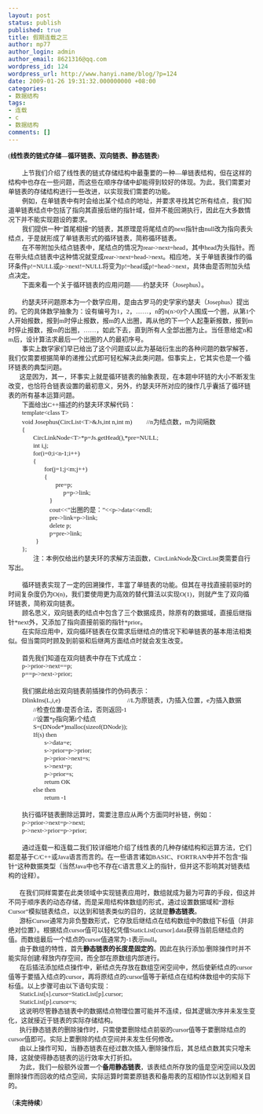 ```yaml
---
layout: post
status: publish
published: true
title: 假期连载之三
author: mp77
author_login: admin
author_email: 8621316@qq.com
wordpress_id: 124
wordpress_url: http://www.hanyi.name/blog/?p=124
date: 2009-01-26 19:31:32.000000000 +08:00
categories:
- 数据结构
tags:
- 连载
- c
- 数据结构
comments: []
---
```

<p class="MsoNormal" style="margin: 0cm 0cm 0pt;"><span style="font-size: small;"><span lang="EN-US"><span style="font-family: Times New Roman;">(</span></span><strong style="mso-bidi-font-weight: normal;"><span style="font-family: 宋体; mso-ascii-font-family: 'Times New Roman'; mso-hansi-font-family: 'Times New Roman';">线性表的链式存储—循环链表、双向链表、静态链表</span></strong><span lang="EN-US"><span style="font-family: Times New Roman;">)</span></span></span></p>
<p class="MsoNormal" style="margin: 0cm 0cm 0pt;"><span lang="EN-US"><span style="font-size: small; font-family: Times New Roman;"> </span></span></p>
<p class="MsoNormal" style="margin: 0cm 0cm 0pt; text-indent: 21pt;"><span style="font-family: 宋体; mso-ascii-font-family: 'Times New Roman'; mso-hansi-font-family: 'Times New Roman';"><span style="font-size: small;">上节我们介绍了线性表的链式存储结构中最重要的一种—单链表结构，但在这样的结构中也存在一些问题，而这些在顺序存储中却能得到较好的体现。为此，我们需要对单链表的存储结构进行一些改进，以实现我们需要的功能。</span></span></p>
<p class="MsoNormal" style="margin: 0cm 0cm 0pt; text-indent: 21pt;"><span style="font-family: 宋体; mso-ascii-font-family: 'Times New Roman'; mso-hansi-font-family: 'Times New Roman';"><span style="font-size: small;">例如，在单链表中有时会给出某个结点的地址，并要求寻找其它所有结点，我们知道单链表结点中包括了指向其直接后继的指针域，但并不能回溯执行，因此在大多数情况下并不能实现题设的要求。</span></span></p>
<p class="MsoNormal" style="margin: 0cm 0cm 0pt; text-indent: 21pt;"><span style="font-size: small;"><span style="font-family: 宋体; mso-ascii-font-family: 'Times New Roman'; mso-hansi-font-family: 'Times New Roman';">我们提供一种“首尾相接”的链表，其原理是将尾结点的</span><span lang="EN-US"><span style="font-family: Times New Roman;">next</span></span><span style="font-family: 宋体; mso-ascii-font-family: 'Times New Roman'; mso-hansi-font-family: 'Times New Roman';">指针由</span><span lang="EN-US"><span style="font-family: Times New Roman;">null</span></span><span style="font-family: 宋体; mso-ascii-font-family: 'Times New Roman'; mso-hansi-font-family: 'Times New Roman';">改为指向表头结点，于是就形成了单链表形式的循环链表，简称循环链表。</span></span></p>
<p class="MsoNormal" style="margin: 0cm 0cm 0pt; text-indent: 21pt;"><span style="font-size: small;"><span style="font-family: 宋体; mso-ascii-font-family: 'Times New Roman'; mso-hansi-font-family: 'Times New Roman';">在不带附加头结点链表中，尾结点的情况为</span><span lang="EN-US"><span style="font-family: Times New Roman;">rear-&gt;next=head</span></span><span style="font-family: 宋体; mso-ascii-font-family: 'Times New Roman'; mso-hansi-font-family: 'Times New Roman';">，其中</span><span lang="EN-US"><span style="font-family: Times New Roman;">head</span></span><span style="font-family: 宋体; mso-ascii-font-family: 'Times New Roman'; mso-hansi-font-family: 'Times New Roman';">为头指针。而在带头结点链表中这种情况就变成</span><span lang="EN-US"><span style="font-family: Times New Roman;">rear-&gt;next=head-&gt;next</span></span><span style="font-family: 宋体; mso-ascii-font-family: 'Times New Roman'; mso-hansi-font-family: 'Times New Roman';">。相应地，关于单链表操作的循环条件</span><span lang="EN-US"><span style="font-family: Times New Roman;">p!=NULL</span></span><span style="font-family: 宋体; mso-ascii-font-family: 'Times New Roman'; mso-hansi-font-family: 'Times New Roman';">或</span><span lang="EN-US"><span style="font-family: Times New Roman;">p-&gt;next!=NULL</span></span><span style="font-family: 宋体; mso-ascii-font-family: 'Times New Roman'; mso-hansi-font-family: 'Times New Roman';">将变为</span><span lang="EN-US"><span style="font-family: Times New Roman;">p!=head</span></span><span style="font-family: 宋体; mso-ascii-font-family: 'Times New Roman'; mso-hansi-font-family: 'Times New Roman';">或</span><span lang="EN-US"><span style="font-family: Times New Roman;">p!=head-&gt;next</span></span><span style="font-family: 宋体; mso-ascii-font-family: 'Times New Roman'; mso-hansi-font-family: 'Times New Roman';">，具体由是否附加头结点决定。</span></span></p>
<p class="MsoNormal" style="margin: 0cm 0cm 0pt; text-indent: 21pt;"><span style="font-size: small;"><span style="font-family: 宋体; mso-ascii-font-family: 'Times New Roman'; mso-hansi-font-family: 'Times New Roman';">下面来看一个关于循环链表的应用问题——约瑟夫环（</span><span lang="EN-US"><span style="font-family: Times New Roman;">Josephus</span></span><span style="font-family: 宋体; mso-ascii-font-family: 'Times New Roman'; mso-hansi-font-family: 'Times New Roman';">）。</span></span></p>
<p class="MsoNormal" style="margin: 0cm 0cm 0pt; text-indent: 21pt;"><span lang="EN-US"><span style="font-size: small; font-family: Times New Roman;"> </span></span></p>
<p class="MsoNormal" style="margin: 0cm 0cm 0pt; text-indent: 21pt;"><span style="font-size: small;"><span style="font-family: 宋体; mso-ascii-font-family: 'Times New Roman'; mso-hansi-font-family: 'Times New Roman';">约瑟夫环问题原本为一个数学应用，是由古罗马的史学家约瑟夫（</span><span lang="EN-US"><span style="font-family: Times New Roman;">Josephus</span></span><span style="font-family: 宋体; mso-ascii-font-family: 'Times New Roman'; mso-hansi-font-family: 'Times New Roman';">）提出的。它的具体数学抽象为：设有编号为</span><span lang="EN-US"><span style="font-family: Times New Roman;">1</span></span><span style="font-family: 宋体; mso-ascii-font-family: 'Times New Roman'; mso-hansi-font-family: 'Times New Roman';">，</span><span lang="EN-US"><span style="font-family: Times New Roman;">2</span></span><span style="font-family: 宋体; mso-ascii-font-family: 'Times New Roman'; mso-hansi-font-family: 'Times New Roman';">，……，</span><span lang="EN-US"><span style="font-family: Times New Roman;">n</span></span><span style="font-family: 宋体; mso-ascii-font-family: 'Times New Roman'; mso-hansi-font-family: 'Times New Roman';">的</span><span lang="EN-US"><span style="font-family: Times New Roman;">n(n&gt;0)</span></span><span style="font-family: 宋体; mso-ascii-font-family: 'Times New Roman'; mso-hansi-font-family: 'Times New Roman';">个人围成一个圈，从第</span><span lang="EN-US"><span style="font-family: Times New Roman;">1</span></span><span style="font-family: 宋体; mso-ascii-font-family: 'Times New Roman'; mso-hansi-font-family: 'Times New Roman';">个人开始报数，报到</span><span lang="EN-US"><span style="font-family: Times New Roman;">m</span></span><span style="font-family: 宋体; mso-ascii-font-family: 'Times New Roman'; mso-hansi-font-family: 'Times New Roman';">时停止报数，报</span><span lang="EN-US"><span style="font-family: Times New Roman;">m</span></span><span style="font-family: 宋体; mso-ascii-font-family: 'Times New Roman'; mso-hansi-font-family: 'Times New Roman';">的人出圈，再从他的下一个人起重新报数，报到</span><span lang="EN-US"><span style="font-family: Times New Roman;">m</span></span><span style="font-family: 宋体; mso-ascii-font-family: 'Times New Roman'; mso-hansi-font-family: 'Times New Roman';">时停止报数，报</span><span lang="EN-US"><span style="font-family: Times New Roman;">m</span></span><span style="font-family: 宋体; mso-ascii-font-family: 'Times New Roman'; mso-hansi-font-family: 'Times New Roman';">的出圈，……，如此下去，直到所有人全部出圈为止。当任意给定</span><span lang="EN-US"><span style="font-family: Times New Roman;">n</span></span><span style="font-family: 宋体; mso-ascii-font-family: 'Times New Roman'; mso-hansi-font-family: 'Times New Roman';">和</span><span lang="EN-US"><span style="font-family: Times New Roman;">m</span></span><span style="font-family: 宋体; mso-ascii-font-family: 'Times New Roman'; mso-hansi-font-family: 'Times New Roman';">后，设计算法求最后一个出圈的人的最初序号。</span></span></p>
<p class="MsoNormal" style="margin: 0cm 0cm 0pt; text-indent: 21pt;"><span style="font-family: 宋体; mso-ascii-font-family: 'Times New Roman'; mso-hansi-font-family: 'Times New Roman';"><span style="font-size: small;">事实上数学家们早已给出了这个问题或以此为基础衍生出的各种问题的数学解答，我们仅需要根据简单的递推公式即可轻松解决此类问题。但事实上，它其实也是一个循环链表的典型问题。</span></span></p>
<p class="MsoNormal" style="margin: 0cm 0cm 0pt;"><span style="font-size: small;"><span lang="EN-US"><span style="mso-tab-count: 1;"><span style="font-family: Times New Roman;">       </span></span></span><span style="font-family: 宋体; mso-ascii-font-family: 'Times New Roman'; mso-hansi-font-family: 'Times New Roman';">这是因为，其一，环事实上就是循环链表的抽象表现，在本题中环链的大小不断发生改变，也恰符合链表设置的最初意义，另外，约瑟夫环所对应的操作几乎囊括了循环链表的所有基本运算问题。</span></span></p>
<p class="MsoNormal" style="margin: 0cm 0cm 0pt; text-indent: 21pt;"><span style="font-size: small;"><span style="font-family: 宋体; mso-ascii-font-family: 'Times New Roman'; mso-hansi-font-family: 'Times New Roman';">下面给出</span><span lang="EN-US"><span style="font-family: Times New Roman;">C++</span></span><span style="font-family: 宋体; mso-ascii-font-family: 'Times New Roman'; mso-hansi-font-family: 'Times New Roman';">描述的约瑟夫环求解代码：</span></span></p>
<p class="MsoNormal" style="margin: 0cm 0cm 0pt; text-indent: 21pt;"><span lang="EN-US"><span style="font-size: small; font-family: Times New Roman;">template&lt;class T&gt;</span></span></p>
<p class="MsoNormal" style="margin: 0cm 0cm 0pt; text-indent: 21pt;"><span style="font-size: small;"><span lang="EN-US"><span style="font-family: Times New Roman;">void Josephus(CircList&lt;T&gt;&amp;Js,int n,int m)<span style="mso-tab-count: 2;">         </span>//n</span></span><span style="font-family: 宋体; mso-ascii-font-family: 'Times New Roman'; mso-hansi-font-family: 'Times New Roman';">为结点数，</span><span lang="EN-US"><span style="font-family: Times New Roman;">m</span></span><span style="font-family: 宋体; mso-ascii-font-family: 'Times New Roman'; mso-hansi-font-family: 'Times New Roman';">为间隔数</span></span></p>
<p class="MsoNormal" style="margin: 0cm 0cm 0pt; text-indent: 21pt;"><span lang="EN-US"><span style="font-size: small; font-family: Times New Roman;">{</span></span></p>
<p class="MsoNormal" style="margin: 0cm 0cm 0pt; text-indent: 21pt;"><span lang="EN-US"><span style="font-size: small;"><span style="font-family: Times New Roman;"><span style="mso-tab-count: 1;">       </span>CircLinkNode&lt;T&gt;*p=Js.getHead(),*pre=NULL;</span></span></span></p>
<p class="MsoNormal" style="margin: 0cm 0cm 0pt; text-indent: 21pt;"><span lang="EN-US"><span style="font-size: small;"><span style="font-family: Times New Roman;"><span style="mso-tab-count: 1;">       </span>int i,j;</span></span></span></p>
<p class="MsoNormal" style="margin: 0cm 0cm 0pt; text-indent: 21pt;"><span lang="EN-US"><span style="font-size: small;"><span style="font-family: Times New Roman;"><span style="mso-tab-count: 1;">       </span>for(i=0;i&lt;n-1;i++)</span></span></span></p>
<p class="MsoNormal" style="margin: 0cm 0cm 0pt; text-indent: 21pt;"><span lang="EN-US"><span style="font-size: small;"><span style="font-family: Times New Roman;"><span style="mso-tab-count: 1;">       </span>{</span></span></span></p>
<p class="MsoNormal" style="margin: 0cm 0cm 0pt; text-indent: 21pt;"><span lang="EN-US"><span style="font-size: small;"><span style="font-family: Times New Roman;"><span style="mso-tab-count: 2;">              </span>for(j=1;j&lt;m;j++)</span></span></span></p>
<p class="MsoNormal" style="margin: 0cm 0cm 0pt; text-indent: 21pt;"><span lang="EN-US"><span style="font-size: small;"><span style="font-family: Times New Roman;"><span style="mso-tab-count: 2;">              </span>{</span></span></span></p>
<p class="MsoNormal" style="margin: 0cm 0cm 0pt; text-indent: 21pt;"><span lang="EN-US"><span style="font-size: small;"><span style="font-family: Times New Roman;"><span style="mso-tab-count: 3;">                     </span>pre=p;</span></span></span></p>
<p class="MsoNormal" style="margin: 0cm 0cm 0pt 63pt; text-indent: 21pt;"><span lang="EN-US"><span style="font-size: small; font-family: Times New Roman;">p=p-&gt;link;</span></span></p>
<p class="MsoNormal" style="margin: 0cm 0cm 0pt 42pt; text-indent: 21pt;"><span lang="EN-US"><span style="font-size: small; font-family: Times New Roman;">}</span></span></p>
<p class="MsoNormal" style="margin: 0cm 0cm 0pt 42pt; text-indent: 21pt;"><span style="font-size: small;"><span lang="EN-US"><span style="font-family: Times New Roman;">cout&lt;&lt;”</span></span><span style="font-family: 宋体; mso-ascii-font-family: 'Times New Roman'; mso-hansi-font-family: 'Times New Roman';">出圈的是：</span><span lang="EN-US"><span style="font-family: Times New Roman;">”&lt;&lt;p-&gt;data&lt;&lt;endl;</span></span></span></p>
<p class="MsoNormal" style="margin: 0cm 0cm 0pt 42pt; text-indent: 21pt;"><span lang="EN-US"><span style="font-size: small; font-family: Times New Roman;">pre-&gt;link=p-&gt;link;</span></span></p>
<p class="MsoNormal" style="margin: 0cm 0cm 0pt 42pt; text-indent: 21pt;"><span lang="EN-US"><span style="font-size: small; font-family: Times New Roman;">delete p;</span></span></p>
<p class="MsoNormal" style="margin: 0cm 0cm 0pt 42pt; text-indent: 21pt;"><span lang="EN-US"><span style="font-size: small; font-family: Times New Roman;">p=pre-&gt;link;</span></span></p>
<p class="MsoNormal" style="margin: 0cm 0cm 0pt 21pt; text-indent: 21pt;"><span lang="EN-US"><span style="font-size: small; font-family: Times New Roman;">}</span></span></p>
<p class="MsoNormal" style="margin: 0cm 0cm 0pt; text-indent: 21pt;"><span lang="EN-US"><span style="font-size: small; font-family: Times New Roman;">};</span></span></p>
<p class="MsoNormal" style="margin: 0cm 0cm 0pt; text-indent: 21pt;"><span style="font-size: small;"><span lang="EN-US"><span style="mso-tab-count: 1;"><span style="font-family: Times New Roman;">       </span></span></span><span style="font-family: 宋体; mso-ascii-font-family: 'Times New Roman'; mso-hansi-font-family: 'Times New Roman';">注：本例仅给出约瑟夫环的求解方法函数，</span><span lang="EN-US"><span style="font-family: Times New Roman;">CircLinkNode</span></span><span style="font-family: 宋体; mso-ascii-font-family: 'Times New Roman'; mso-hansi-font-family: 'Times New Roman';">及</span><span lang="EN-US"><span style="font-family: Times New Roman;">CircList</span></span><span style="font-family: 宋体; mso-ascii-font-family: 'Times New Roman'; mso-hansi-font-family: 'Times New Roman';">类需要自行写出。</span></span></p>
<p class="MsoNormal" style="margin: 0cm 0cm 0pt; text-indent: 21pt;"><span lang="EN-US"><span style="font-size: small; font-family: Times New Roman;"> </span></span></p>
<p class="MsoNormal" style="margin: 0cm 0cm 0pt; text-indent: 21pt;"><span style="font-size: small;"><span style="font-family: 宋体; mso-ascii-font-family: 'Times New Roman'; mso-hansi-font-family: 'Times New Roman';">循环链表实现了一定的回溯操作，丰富了单链表的功能。但其在寻找直接前驱时的时间复杂度仍为</span><span lang="EN-US"><span style="font-family: Times New Roman;">O(n)</span></span><span style="font-family: 宋体; mso-ascii-font-family: 'Times New Roman'; mso-hansi-font-family: 'Times New Roman';">，我们要使用更为高效的替代算法以实现</span><span lang="EN-US"><span style="font-family: Times New Roman;">O(1)</span></span><span style="font-family: 宋体; mso-ascii-font-family: 'Times New Roman'; mso-hansi-font-family: 'Times New Roman';">，则就产生了双向循环链表，简称双向链表。</span></span></p>
<p class="MsoNormal" style="margin: 0cm 0cm 0pt; text-indent: 21pt;"><span style="font-size: small;"><span style="font-family: 宋体; mso-ascii-font-family: 'Times New Roman'; mso-hansi-font-family: 'Times New Roman';">顾名思义，双向链表的结点中包含了三个数据成员，除原有的数据域，直接后继指针</span><span lang="EN-US"><span style="font-family: Times New Roman;">*next</span></span><span style="font-family: 宋体; mso-ascii-font-family: 'Times New Roman'; mso-hansi-font-family: 'Times New Roman';">外，又添加了指向直接前驱的指针</span><span lang="EN-US"><span style="font-family: Times New Roman;">*prior</span></span><span style="font-family: 宋体; mso-ascii-font-family: 'Times New Roman'; mso-hansi-font-family: 'Times New Roman';">。</span></span></p>
<p class="MsoNormal" style="margin: 0cm 0cm 0pt; text-indent: 21pt;"><span style="font-family: 宋体; mso-ascii-font-family: 'Times New Roman'; mso-hansi-font-family: 'Times New Roman';"><span style="font-size: small;">在实际应用中，双向循环链表在仅需求后继结点的情况下和单链表的基本用法相类似。但当需同时顾及到前驱和后继两方面结点时就会发生改变。</span></span></p>
<p class="MsoNormal" style="margin: 0cm 0cm 0pt; text-indent: 21pt;"><span lang="EN-US"><span style="font-size: small; font-family: Times New Roman;"> </span></span></p>
<p class="MsoNormal" style="margin: 0cm 0cm 0pt; text-indent: 21pt;"><span style="font-family: 宋体; mso-ascii-font-family: 'Times New Roman'; mso-hansi-font-family: 'Times New Roman';"><span style="font-size: small;">首先我们知道在双向链表中存在下式成立：</span></span></p>
<p class="MsoNormal" style="margin: 0cm 0cm 0pt; text-indent: 21pt;"><span lang="EN-US"><span style="font-size: small; font-family: Times New Roman;">p-&gt;prior-&gt;next==p;</span></span></p>
<p class="MsoNormal" style="margin: 0cm 0cm 0pt; text-indent: 21pt;"><span lang="EN-US"><span style="font-size: small; font-family: Times New Roman;">p==p-&gt;next-&gt;prior;</span></span></p>
<p class="MsoNormal" style="margin: 0cm 0cm 0pt; text-indent: 21pt;"><span lang="EN-US"><span style="font-size: small; font-family: Times New Roman;"> </span></span></p>
<p class="MsoNormal" style="margin: 0cm 0cm 0pt; text-indent: 21pt;"><span style="font-family: 宋体; mso-ascii-font-family: 'Times New Roman'; mso-hansi-font-family: 'Times New Roman';"><span style="font-size: small;">我们据此给出双向链表前插操作的伪码表示：</span></span></p>
<p class="MsoNormal" style="margin: 0cm 0cm 0pt; text-indent: 21pt;"><span style="font-size: small;"><span lang="EN-US"><span style="font-family: Times New Roman;">DlinkIns(L,i,e)<span style="mso-tab-count: 6;">                                          </span>//L</span></span><span style="font-family: 宋体; mso-ascii-font-family: 'Times New Roman'; mso-hansi-font-family: 'Times New Roman';">为原链表，</span><span lang="EN-US"><span style="font-family: Times New Roman;">i</span></span><span style="font-family: 宋体; mso-ascii-font-family: 'Times New Roman'; mso-hansi-font-family: 'Times New Roman';">为插入位置，</span><span lang="EN-US"><span style="font-family: Times New Roman;">e</span></span><span style="font-family: 宋体; mso-ascii-font-family: 'Times New Roman'; mso-hansi-font-family: 'Times New Roman';">为插入数据</span></span></p>
<p class="MsoNormal" style="margin: 0cm 0cm 0pt; text-indent: 21pt;"><span style="font-size: small;"><span lang="EN-US"><span style="font-family: Times New Roman;"><span style="mso-tab-count: 1;">       </span>//</span></span><span style="font-family: 宋体; mso-ascii-font-family: 'Times New Roman'; mso-hansi-font-family: 'Times New Roman';">检查位置</span><span lang="EN-US"><span style="font-family: Times New Roman;">i</span></span><span style="font-family: 宋体; mso-ascii-font-family: 'Times New Roman'; mso-hansi-font-family: 'Times New Roman';">是否合法，否则返回</span><span lang="EN-US"><span style="font-family: Times New Roman;">-1</span></span></span></p>
<p class="MsoNormal" style="margin: 0cm 0cm 0pt; text-indent: 21pt;"><span style="font-size: small;"><span lang="EN-US"><span style="font-family: Times New Roman;"><span style="mso-tab-count: 1;">       </span>//</span></span><span style="font-family: 宋体; mso-ascii-font-family: 'Times New Roman'; mso-hansi-font-family: 'Times New Roman';">设置</span><span lang="EN-US"><span style="font-family: Times New Roman;">*p</span></span><span style="font-family: 宋体; mso-ascii-font-family: 'Times New Roman'; mso-hansi-font-family: 'Times New Roman';">指向第</span><span lang="EN-US"><span style="font-family: Times New Roman;">i</span></span><span style="font-family: 宋体; mso-ascii-font-family: 'Times New Roman'; mso-hansi-font-family: 'Times New Roman';">个结点</span></span></p>
<p class="MsoNormal" style="margin: 0cm 0cm 0pt; text-indent: 21pt;"><span lang="EN-US"><span style="font-size: small;"><span style="font-family: Times New Roman;"><span style="mso-tab-count: 1;">       </span>S=(DNode*)malloc(sizeof(DNode));</span></span></span></p>
<p class="MsoNormal" style="margin: 0cm 0cm 0pt; text-indent: 21pt;"><span lang="EN-US"><span style="font-size: small;"><span style="font-family: Times New Roman;"><span style="mso-tab-count: 1;">       </span>If(s) then</span></span></span></p>
<p class="MsoNormal" style="margin: 0cm 0cm 0pt; text-indent: 21pt;"><span lang="EN-US"><span style="font-size: small;"><span style="font-family: Times New Roman;"><span style="mso-tab-count: 2;">              </span>s-&gt;data=e;</span></span></span></p>
<p class="MsoNormal" style="margin: 0cm 0cm 0pt; text-indent: 21pt;"><span lang="EN-US"><span style="font-size: small;"><span style="font-family: Times New Roman;"><span style="mso-tab-count: 2;">              </span>s-&gt;prior=p-&gt;prior;</span></span></span></p>
<p class="MsoNormal" style="margin: 0cm 0cm 0pt; text-indent: 21pt;"><span lang="EN-US"><span style="font-size: small;"><span style="font-family: Times New Roman;"><span style="mso-tab-count: 2;">              </span>p-&gt;prior-&gt;next=s;</span></span></span></p>
<p class="MsoNormal" style="margin: 0cm 0cm 0pt; text-indent: 21pt;"><span lang="EN-US"><span style="font-size: small;"><span style="font-family: Times New Roman;"><span style="mso-tab-count: 2;">              </span>s-&gt;next=p;</span></span></span></p>
<p class="MsoNormal" style="margin: 0cm 0cm 0pt; text-indent: 21pt;"><span lang="EN-US"><span style="font-size: small;"><span style="font-family: Times New Roman;"><span style="mso-tab-count: 2;">              </span>p-&gt;prior=s;</span></span></span></p>
<p class="MsoNormal" style="margin: 0cm 0cm 0pt; text-indent: 21pt;"><span lang="EN-US"><span style="font-size: small;"><span style="font-family: Times New Roman;"><span style="mso-tab-count: 2;">              </span>return OK</span></span></span></p>
<p class="MsoNormal" style="margin: 0cm 0cm 0pt; text-indent: 21pt;"><span lang="EN-US"><span style="font-size: small;"><span style="font-family: Times New Roman;"><span style="mso-tab-count: 1;">       </span>else then</span></span></span></p>
<p class="MsoNormal" style="margin: 0cm 0cm 0pt; text-indent: 21pt;"><span lang="EN-US"><span style="font-size: small;"><span style="font-family: Times New Roman;"><span style="mso-tab-count: 2;">              </span>return -1</span></span></span></p>
<p class="MsoNormal" style="margin: 0cm 0cm 0pt; text-indent: 21pt;"><span lang="EN-US"><span style="font-size: small; font-family: Times New Roman;"> </span></span></p>
<p class="MsoNormal" style="margin: 0cm 0cm 0pt; text-indent: 21pt;"><span style="font-family: 宋体; mso-ascii-font-family: 'Times New Roman'; mso-hansi-font-family: 'Times New Roman';"><span style="font-size: small;">执行循环链表删除运算时，需要注意应从两个方面同时补链，例如：</span></span></p>
<p class="MsoNormal" style="margin: 0cm 0cm 0pt; text-indent: 21pt;"><span lang="EN-US"><span style="font-size: small; font-family: Times New Roman;">p-&gt;prior-&gt;next=p-&gt;next;</span></span></p>
<p class="MsoNormal" style="margin: 0cm 0cm 0pt; text-indent: 21pt;"><span lang="EN-US"><span style="font-size: small; font-family: Times New Roman;">p-&gt;next-&gt;prior=p-&gt;prior;</span></span></p>
<p class="MsoNormal" style="margin: 0cm 0cm 0pt; text-indent: 21pt;"><span lang="EN-US"><span style="font-size: small; font-family: Times New Roman;"> </span></span></p>
<p class="MsoNormal" style="margin: 0cm 0cm 0pt; text-indent: 21pt;"><span style="font-size: small;"><span style="font-family: 宋体; mso-ascii-font-family: 'Times New Roman'; mso-hansi-font-family: 'Times New Roman';">通过连载一和连载二我们较详细地介绍了线性表的几种存储结构和运算方法，它们都是基于</span><span lang="EN-US"><span style="font-family: Times New Roman;">C/C++</span></span><span style="font-family: 宋体; mso-ascii-font-family: 'Times New Roman'; mso-hansi-font-family: 'Times New Roman';">或</span><span lang="EN-US"><span style="font-family: Times New Roman;">Java</span></span><span style="font-family: 宋体; mso-ascii-font-family: 'Times New Roman'; mso-hansi-font-family: 'Times New Roman';">语言而言的。在一些语言诸如</span><span lang="EN-US"><span style="font-family: Times New Roman;">BASIC</span></span><span style="font-family: 宋体; mso-ascii-font-family: 'Times New Roman'; mso-hansi-font-family: 'Times New Roman';">、</span><span lang="EN-US"><span style="font-family: Times New Roman;">FORTRAN</span></span><span style="font-family: 宋体; mso-ascii-font-family: 'Times New Roman'; mso-hansi-font-family: 'Times New Roman';">中并不包含“指针”这种数据类型（当然</span><span lang="EN-US"><span style="font-family: Times New Roman;">Java</span></span><span style="font-family: 宋体; mso-ascii-font-family: 'Times New Roman'; mso-hansi-font-family: 'Times New Roman';">中也不存在</span><span lang="EN-US"><span style="font-family: Times New Roman;">C</span></span><span style="font-family: 宋体; mso-ascii-font-family: 'Times New Roman'; mso-hansi-font-family: 'Times New Roman';">语言意义上的指针，但并这不影响其对链表结构的诠释）。</span></span></p>
<p class="MsoNormal" style="margin: 0cm 0cm 0pt;"><span lang="EN-US"><span style="mso-tab-count: 1;"><span style="font-size: small; font-family: Times New Roman;">       </span></span></span></p>
<p class="MsoNormal" style="margin: 0cm 0cm 0pt;"><span style="font-size: small;"><span lang="EN-US"><span style="mso-tab-count: 1;"><span style="font-family: Times New Roman;">       </span></span></span><span style="font-family: 宋体; mso-ascii-font-family: 'Times New Roman'; mso-hansi-font-family: 'Times New Roman';">在我们同样需要在此类领域中实现链表应用时，数组就成为最为可靠的手段，但这并不同于顺序表的动态存储，而是采用结构体数组的形式，通过设置数据域和“游标</span><span lang="EN-US"><span style="font-family: Times New Roman;">Cursor</span></span><span style="font-family: 宋体; mso-ascii-font-family: 'Times New Roman'; mso-hansi-font-family: 'Times New Roman';">”模拟链表结点，以达到和链表类似的目的，这就是<strong style="mso-bidi-font-weight: normal;">静态链表</strong>。</span></span></p>
<p class="MsoNormal" style="margin: 0cm 0cm 0pt;"><span style="font-size: small;"><span lang="EN-US"><span style="mso-tab-count: 1;"><span style="font-family: Times New Roman;">       </span></span></span><span style="font-family: 宋体; mso-ascii-font-family: 'Times New Roman'; mso-hansi-font-family: 'Times New Roman';">游标</span><span lang="EN-US"><span style="font-family: Times New Roman;">Cursor</span></span><span style="font-family: 宋体; mso-ascii-font-family: 'Times New Roman'; mso-hansi-font-family: 'Times New Roman';">通常为非负整数形式，它存放后继结点在结构数组中的数组下标值（并非绝对位置）。根据结点</span><span lang="EN-US"><span style="font-family: Times New Roman;">cursor</span></span><span style="font-family: 宋体; mso-ascii-font-family: 'Times New Roman'; mso-hansi-font-family: 'Times New Roman';">值可以轻松凭借</span><span lang="EN-US"><span style="font-family: Times New Roman;">StaticList[cursor].data</span></span><span style="font-family: 宋体; mso-ascii-font-family: 'Times New Roman'; mso-hansi-font-family: 'Times New Roman';">获得当前后继结点的值。而数组最后一个结点的</span><span lang="EN-US"><span style="font-family: Times New Roman;">cursor</span></span><span style="font-family: 宋体; mso-ascii-font-family: 'Times New Roman'; mso-hansi-font-family: 'Times New Roman';">值通常为</span><span lang="EN-US"><span style="font-family: Times New Roman;">-1</span></span><span style="font-family: 宋体; mso-ascii-font-family: 'Times New Roman'; mso-hansi-font-family: 'Times New Roman';">表示</span><span lang="EN-US"><span style="font-family: Times New Roman;">null</span></span><span style="font-family: 宋体; mso-ascii-font-family: 'Times New Roman'; mso-hansi-font-family: 'Times New Roman';">。</span></span></p>
<p class="MsoNormal" style="margin: 0cm 0cm 0pt;"><span style="font-size: small;"><span lang="EN-US"><span style="mso-tab-count: 1;"><span style="font-family: Times New Roman;">       </span></span></span><span style="font-family: 宋体; mso-ascii-font-family: 'Times New Roman'; mso-hansi-font-family: 'Times New Roman';">由于数组的特性，首先<strong style="mso-bidi-font-weight: normal;">静态链表的长度是固定的</strong>。因此在执行添加</span><span lang="EN-US"><span style="font-family: Times New Roman;">/</span></span><span style="font-family: 宋体; mso-ascii-font-family: 'Times New Roman'; mso-hansi-font-family: 'Times New Roman';">删除操作时并不能实际创建</span><span lang="EN-US"><span style="font-family: Times New Roman;">/</span></span><span style="font-family: 宋体; mso-ascii-font-family: 'Times New Roman'; mso-hansi-font-family: 'Times New Roman';">释放内存空间，而全部在原数组内部进行。</span></span></p>
<p class="MsoNormal" style="margin: 0cm 0cm 0pt;"><span style="font-size: small;"><span lang="EN-US"><span style="mso-tab-count: 1;"><span style="font-family: Times New Roman;">       </span></span></span><span style="font-family: 宋体; mso-ascii-font-family: 'Times New Roman'; mso-hansi-font-family: 'Times New Roman';">在后插法添加结点操作中，新结点先存放在数组空闲空间中，然后使新结点的</span><span lang="EN-US"><span style="font-family: Times New Roman;">cursor</span></span><span style="font-family: 宋体; mso-ascii-font-family: 'Times New Roman'; mso-hansi-font-family: 'Times New Roman';">值等于要插入结点的</span><span lang="EN-US"><span style="font-family: Times New Roman;">cursor</span></span><span style="font-family: 宋体; mso-ascii-font-family: 'Times New Roman'; mso-hansi-font-family: 'Times New Roman';">，再将原结点的</span><span lang="EN-US"><span style="font-family: Times New Roman;">cursor</span></span><span style="font-family: 宋体; mso-ascii-font-family: 'Times New Roman'; mso-hansi-font-family: 'Times New Roman';">值等于新结点在结构体数组中的实际下标值。以上步骤可由以下语句实现：</span></span></p>
<p class="MsoNormal" style="margin: 0cm 0cm 0pt;"><span lang="EN-US"><span style="font-size: small;"><span style="font-family: Times New Roman;"><span style="mso-tab-count: 1;">       </span>StaticList[s].cursor=StaticList[p].cursor;</span></span></span></p>
<p class="MsoNormal" style="margin: 0cm 0cm 0pt;"><span lang="EN-US"><span style="font-size: small;"><span style="font-family: Times New Roman;"><span style="mso-tab-count: 1;">       </span>StaticList[p].cursor=s;</span></span></span></p>
<p class="MsoNormal" style="margin: 0cm 0cm 0pt;"><span style="font-size: small;"><span lang="EN-US"><span style="mso-tab-count: 1;"><span style="font-family: Times New Roman;">       </span></span></span><span style="font-family: 宋体; mso-ascii-font-family: 'Times New Roman'; mso-hansi-font-family: 'Times New Roman';">这说明尽管静态链表中的数据结点物理位置可能并不连续，但其逻辑次序并未发生变化，这就接近于链表的实际存储结构。</span></span></p>
<p class="MsoNormal" style="margin: 0cm 0cm 0pt;"><span style="font-size: small;"><span lang="EN-US"><span style="mso-tab-count: 1;"><span style="font-family: Times New Roman;">       </span></span></span><span style="font-family: 宋体; mso-ascii-font-family: 'Times New Roman'; mso-hansi-font-family: 'Times New Roman';">执行静态链表的删除操作时，只需使要删除结点前驱的</span><span lang="EN-US"><span style="font-family: Times New Roman;">cursor</span></span><span style="font-family: 宋体; mso-ascii-font-family: 'Times New Roman'; mso-hansi-font-family: 'Times New Roman';">值等于要删除结点的</span><span lang="EN-US"><span style="font-family: Times New Roman;">cursor</span></span><span style="font-family: 宋体; mso-ascii-font-family: 'Times New Roman'; mso-hansi-font-family: 'Times New Roman';">值即可。实际上要删除的结点空间并未发生任何修改。</span></span></p>
<p class="MsoNormal" style="margin: 0cm 0cm 0pt;"><span style="font-size: small;"><span lang="EN-US"><span style="mso-tab-count: 1;"><span style="font-family: Times New Roman;">       </span></span></span><span style="font-family: 宋体; mso-ascii-font-family: 'Times New Roman'; mso-hansi-font-family: 'Times New Roman';">由以上操作可知，当静态链表在经过数次插入</span><span lang="EN-US"><span style="font-family: Times New Roman;">/</span></span><span style="font-family: 宋体; mso-ascii-font-family: 'Times New Roman'; mso-hansi-font-family: 'Times New Roman';">删除操作后，其总结点数其实只增未降，这就使得静态链表的运行效率大打折扣。</span></span></p>
<p class="MsoNormal" style="margin: 0cm 0cm 0pt;"><span style="font-size: small;"><span lang="EN-US"><span style="mso-tab-count: 1;"><span style="font-family: Times New Roman;">       </span></span></span><span style="font-family: 宋体; mso-ascii-font-family: 'Times New Roman'; mso-hansi-font-family: 'Times New Roman';">为此，我们一般额外设置一个<strong style="mso-bidi-font-weight: normal;">备用静态链表</strong>，该表结点所存放的值是空闲空间以及因删除操作而回收的结点空间，实际运算时需要原链表和备用表的互相协作以达到相关目的。</span></span></p>
<p class="MsoNormal" style="margin: 0cm 0cm 0pt;"><span lang="EN-US"><span style="font-size: small; font-family: Times New Roman;"> </span></span></p>
<p class="MsoNormal" style="margin: 0cm 0cm 0pt;"><span style="font-family: 宋体; mso-ascii-font-family: 'Times New Roman'; mso-hansi-font-family: 'Times New Roman';"><span style="font-size: small;">（<strong style="mso-bidi-font-weight: normal;">未完待续</strong>）</span></span></p>
